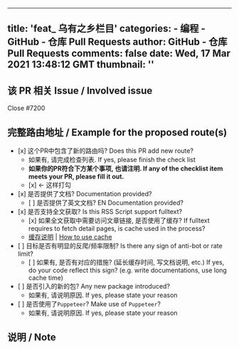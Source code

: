 
---
title: 'feat_ 乌有之乡栏目'
categories: 
    - 编程
    - GitHub - 仓库 Pull Requests
author: GitHub - 仓库 Pull Requests
comments: false
date: Wed, 17 Mar 2021 13:48:12 GMT
thumbnail: ''
---

<div>   
<h2>该 PR 相关 Issue / Involved issue</h2>
<p>Close #7200</p>
<h2>完整路由地址 / Example for the proposed route(s)</h2>
<!--
为方便测试，请附上完整路由地址（可以真正访问的地址），否则将导致 PR 被关闭
请按照如下格式填写`routes`区域: 我们将会根据你的参数展开自动测试. 一行一个路由
如果路由包含在文档中列出可以完全穷举的参数（例如分类），请依次全部列出
To simplify the testing workflow, please include COMPLETE route URL, with all required and optional parameters, otherwise your pull request will be closed.
Please fill the `routes` block follow the format below, as we will perform automatic test based on this information. one route per line.

```
/some/route
/some/other/route
```

如果与路由无关, 请写`NOROUTE`
请不要删除代码块`routes`标识 
If it is not related to route, use `NOROUTE` to bypass CI
FILL BELOW and keep `routes` keyword
-->
<pre><code class="language-routes">/wyzxwk/article/shushe
</code></pre>
<h2>新RSS检查列表 / New RSS Script Checklist</h2>
<!-- 
Please go over the checklist below before PR: this improve your PR pass rate.
Reference: https://docs.rsshub.app/en/joinus/
请在提交PR前检查以下事项: 这可以大大提升通过率
这些就是我们在审核时主要关注的事项, 敬请留意
参考: https://docs.rsshub.app/joinus
-->
<ul>
<li>[x] 这个PR中包含了新的路由吗? Does this PR add new route?
<ul>
<li>如果有, 请完成检查列表. If yes, please finish the check list</li>
<li><strong>如果你的PR符合下方某个事项, 也请注明. If any of the checklist item meets your PR, please fill it out.</strong></li>
<li>[x] <- 这样打勾</li>
</ul>
</li>
<li>[x] 是否提供了文档? Documentation provided?
<ul>
<li>[ ] 是否提供了英文文档? EN Documentation provided?</li>
</ul>
</li>
<li>[x] 是否支持全文获取? Is this RSS Script support fulltext?
<ul>
<li>[x] 如果全文获取中需要访问文章链接, 是否使用了缓存? If fulltext requires to fetch detail pages, is cache used in the process?</li>
<li><a href="https://docs.rsshub.app/joinus/#ti-jiao-xin-de-rsshub-gui-ze-bian-xie-jiao-ben-shi-yong-huan-cun">缓存说明</a> | <a href="https://docs.rsshub.app/joinus/#ti-jiao-xin-de-rsshub-gui-ze-bian-xie-jiao-ben-shi-yong-huan-cun">How to use cache</a></li>
</ul>
</li>
<li>[ ] 目标是否有明显的反爬/频率限制? Is there any sign of anti-bot or rate limit?
<ul>
<li>[ ] 如果有, 是否有对应的措施? (延长缓存时间, 写文档说明, etc.) If yes, do your code reflect this sign? (e.g. write documentations, use long cache time)</li>
</ul>
</li>
<li>[ ] 是否引入的新的包? Any new package introduced?
<ul>
<li>如果有, 请说明原因. If yes, please state your reason</li>
</ul>
</li>
<li>[ ] 是否使用了<code>Puppeteer</code>? Make use of <code>Puppeteer</code>?
<ul>
<li>如果有, 请说明原因. If yes, please state your reason</li>
</ul>
</li>
</ul>
<h2>说明 / Note</h2>
<!-- 
Please state your reason/note here 
请在这里描述你的原因或留下其他相关的说明
-->
  
</div>
            